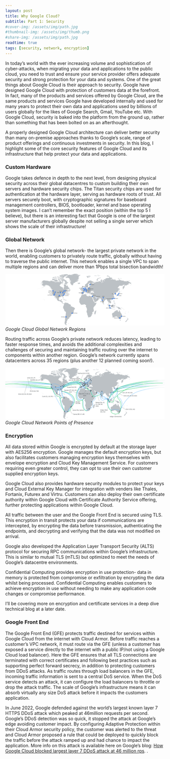 ```yaml
---
layout: post
title: Why Google Cloud?
subtitle: Part 1: Security
#cover-img: /assets/img/path.jpg
#thumbnail-img: /assets/img/thumb.png
#share-img: /assets/img/path.jpg
readtime: true
tags: [security, network, encryption]
---
```


In today’s world with the ever increasing volume and sophistication of cyber-attacks, when migrating your data and applications to the public cloud, you need to trust and ensure your service provider offers adequate security and strong protection for your data and systems. One of the great things about Google Cloud is their approach to security. Google have designed Google Cloud with protection of customers data at the forefront. In fact, many of the products and services offered by Google Cloud, are the same products and services Google have developed internally and used for many years to protect their own data and applications used by billions of users globally for the likes of Google Search, Gmail, YouTube etc. With Google Cloud, security is baked into the platform from the ground up, rather than something that has been bolted on as an afterthought.

A properly designed Google Cloud architecture can deliver better security than many on-premise approaches thanks to Google’s scale, range of product offerings and continuous investments in security. In this blog, I highlight some of the core security features of Google Cloud and its infrastructure that help protect your data and applications.

### Custom Hardware

Google takes defence in depth to the next level, from designing physical security across their global datacentres to custom building their own servers and hardware security chips. The Titan security chips are used for authentication at the hardware layer, serving as hardware roots of trust. All servers securely boot, with cryptographic signatures for baseboard management controllers, BIOS, bootloader, kernel and base operating system images. I can’t remember the exact position (within the top 5 I believe), but there is an interesting fact that Google is one of the largest server manufacturers globally despite not selling a single server which shows the scale of their infrastructure!

### Global Network

Then there is Google’s global network- the largest private network in the world, enabling customers to privately route traffic, globally without having to traverse the public internet. This network enables a single VPC to span multiple regions and can deliver more than 1Pbps total bisection bandwidth! 

![Google Cloud Global Network Regions](/assets/img/regions.png "Google Cloud Global Regions")
*Google Cloud Global Network Regions*

Routing traffic across Google’s private network reduces latency, leading to faster response times, and avoids the additional complexities and challenges of securing and maintaining traffic routing over the internet to components within another region. Google’s network currently spans datacenters across 35 regions (plus another 12 planned coming soon!).

![Google Cloud Network Edge Points of Presence](/assets/img/networkedgepointofpresence.png "Google Cloud Network Points of Presence")
*Google Cloud Network Points of Presence*

### Encryption

All data stored within Google is encrypted by default at the storage layer with AES256 encryption. Google manages the default encryption keys, but also facilitates customers managing encryption keys themselves with envelope encryption and Cloud Key Management Service. For customers requiring even greater control, they can opt to use their own customer supplied encryption keys. 

Google Cloud also provides hardware security modules to protect your keys and Cloud External Key Manager for integration with venders like Thales, Fortanix, Futurex and Virtru. Customers can also deploy their own certificate authority within Google Cloud with Certificate Authority Service offering, further protecting applications within Google Cloud.

All traffic between the user and the Google Front End is secured using TLS. This encryption in transit protects your data if communications are intercepted, by encrypting the data before transmission, authenticating the endpoints, and decrypting and verifying that the data was not modified on arrival.

Google also developed the Application Layer Transport Security (ALTS) protocol for securing RPC communications within Google’s infrastructure. This is similar to mutual TLS (mTLS) but optimized to meet the needs of Google’s datacentre environments.

Confidential Computing provides encryption in use protection- data in memory is protected from compromise or exfiltration by encrypting the data whilst being processed. Confidential Computing enables customers to achieve encryption in use without needing to make any application code changes or compromise performance.

I’ll be covering more on encryption and certificate services in a deep dive technical blog at a later date.

### Google Front End

The Google Front End (GFE) protects traffic destined for services within Google Cloud from the internet with Cloud Armor. Before traffic reaches a customer’s VPC network, it must route via the GFE (unless a customer has exposed a service directly to the internet with a public IP/not using a Google Cloud load balancer). Here the GFE ensures that all TLS connections are terminated with correct certificates and following best practices such as supporting perfect forward secrecy, in addition to protecting customers from DDoS attacks. As traffic routes through load balancers in the GFE, incoming traffic information is sent to a central DoS service. When the DoS service detects an attack, it can configure the load balancers to throttle or drop the attack traffic. The scale of Google’s infrastructure means it can absorb virtually any size DoS attack before it impacts the customers application.

In June 2022, Google defended against the world’s largest known layer 7 HTTPS DDoS attack which peaked at 46million requests per second. Google’s DDoS detection was so quick, it stopped the attack at Google’s edge avoiding customer impact. By configuring Adaptive Protection within their Cloud Armor security policy, the customer was alerted to the threat and Cloud Armor proposed a rule that could be deployed to quickly block the traffic before the attack ramped up and had chance to impact the application. More info on this attack is available here on Google’s blog: [How Google Cloud blocked largest layer 7 DDoS attack at 46 million rps](https://cloud.google.com/blog/products/identity-security/how-google-cloud-blocked-largest-layer-7-ddos-attack-at-46-million-rps). .
